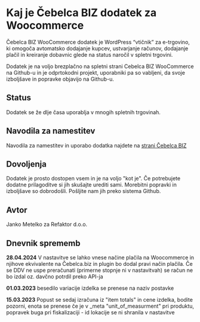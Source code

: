 # Kaj je Čebelca BIZ dodatek za Woocommerce

Čebelca BIZ WooCommerce dodatek je WordPress “vtičnik” za e-trgovino, ki omogoča avtomatsko dodajanje kupcev, ustvarjanje računov, dodajanje plačil in kreiranje dobavnic glede na status naročil v spletni trgovini.

Dodatek je na voljo brezplačno na spletni strani Cebelca BIZ WooCommerce na Github-u in je odprtokodni projekt, uporabniki pa so vabljeni, da svoje izboljšave in popravke objavijo na Github-u.

## Status

Dodatek se že dlje časa uporablja v mnogih spletnih trgovinah.

## Navodila za namestitev

Navodila za namestitev in uporabo dodatka najdete na [strani Čebelca BIZ](https://www.cebelca.biz/navodila/integracije/woocommerce/)

## Dovoljenja

Dodatek je prosto dostopen vsem in je na voljo "kot je". Če potrebujete dodatne prilagoditve si jih skušajte urediti sami. Morebitni popravki in izboljšave so dobrodošli. Pošljite nam jih preko sistema Github.

## Avtor

Janko Metelko za Refaktor d.o.o.

## Dnevnik sprememb

**28.04.2024** V nastavitve se lahko vnese načine plačila na Woocommerce in njihove ekvivalente na Čebelca.biz in plugin bo dodal pravi način plačila. Če se DDV ne uspe preračunati (primerne stopnje ni v nastavitvah) se račun ne bo izdal oz. davčno potrdil preko API-ja

**01.03.2023** besedilo variacije izdelka se prenese na naziv postavke

**15.03.2023** Popust se sedaj izračuna iz "item totals" in cene izdelka, bodite pozorni, enota se prenese če je v _meta "unit_of_measurment" pri produktu, popravek buga pri fiskalizaciji - id lokacije se ni shranila v nastavitve
